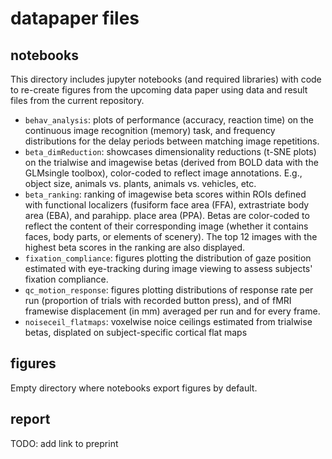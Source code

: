 datapaper files
===============

## notebooks

This directory includes jupyter notebooks (and required libraries) with code to re-create figures from the upcoming data paper using data and result files from the current repository.
- `behav_analysis`: plots of performance (accuracy, reaction time) on the continuous image recognition (memory) task, and frequency distributions for the delay periods between matching image repetitions.
- `beta_dimReduction`: showcases dimensionality reductions (t-SNE plots) on the trialwise and imagewise betas (derived from BOLD data with the GLMsingle toolbox), color-coded to reflect image annotations. E.g., object size, animals vs. plants, animals vs. vehicles, etc.
- `beta_ranking`: ranking of imagewise beta scores within ROIs defined with functional localizers (fusiform face area (FFA), extrastriate body area (EBA), and parahipp. place area (PPA). Betas are color-coded to reflect the content of their corresponding image (whether it contains faces, body parts, or elements of scenery). The top 12 images with the highest beta scores in the ranking are also displayed.
- `fixation_compliance`: figures plotting the distribution of gaze position estimated with eye-tracking during image viewing to assess subjects' fixation compliance.
- `qc_motion_response`: figures plotting distributions of response rate per run (proportion of trials with recorded button press), and of fMRI framewise displacement (in mm) averaged per run and for every frame.
- `noiseceil_flatmaps`: voxelwise noice ceilings estimated from trialwise betas, displated on subject-specific cortical flat maps

## figures

Empty directory where notebooks export figures by default.

## report

TODO: add link to preprint
